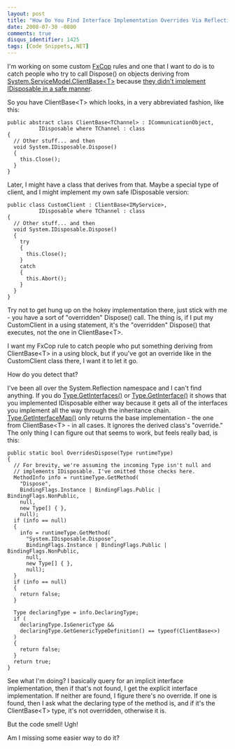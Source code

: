 ```yaml
---
layout: post
title: "How Do You Find Interface Implementation Overrides Via Reflection?"
date: 2008-07-30 -0800
comments: true
disqus_identifier: 1425
tags: [Code Snippets,.NET]
---
```

I'm working on some custom
[FxCop](http://msdn.microsoft.com/en-us/library/bb429476.aspx) rules and
one that I want to do is to catch people who try to call Dispose() on
objects deriving from
[System.ServiceModel.ClientBase\<T\>](http://msdn.microsoft.com/en-us/library/ms576141.aspx)
because [they didn't implement IDisposable in a safe
manner](http://geekswithblogs.net/DavidBarrett/archive/2007/11/22/117058.aspx).

So you have ClientBase\<T\> which looks, in a very abbreviated fashion,
like this:

    public abstract class ClientBase<TChannel> : ICommunicationObject,
              IDisposable where TChannel : class
    {
      // Other stuff... and then
      void System.IDisposable.Dispose()
      {
        this.Close();
      }
    }

Later, I might have a class that derives from that. Maybe a special type
of client, and I might implement my own safe IDisposable version:

    public class CustomClient : ClientBase<IMyService>,
              IDisposable where TChannel : class
    {
      // Other stuff... and then
      void System.IDisposable.Dispose()
      {
        try
        {
          this.Close();
        }
        catch
        {
          this.Abort();
        }
      }
    }

Try not to get hung up on the hokey implementation there, just stick
with me - you have a sort of "overridden" Dispose() call. The thing is,
if I put my CustomClient in a using statement, it's the "overridden"
Dispose() that executes, not the one in ClientBase\<T\>.

I want my FxCop rule to catch people who put something deriving from
ClientBase\<T\> in a using block, but if you've got an override like in
the CustomClient class there, I want it to let it go.

How do you detect that?

I've been all over the System.Reflection namespace and I can't find
anything. If you do
[Type.GetInterfaces()](http://msdn.microsoft.com/en-us/library/system.type.getinterfaces.aspx)
or
[Type.GetInterface()](http://msdn.microsoft.com/en-us/library/system.type.getinterface.aspx)
it shows that you implemented IDisposable either way because it gets all
of the interfaces you implement all the way through the inheritance
chain.
[Type.GetInterfaceMap()](http://msdn.microsoft.com/en-us/library/system.type.getinterfacemap.aspx)
only returns the base implementation - the one from ClientBase\<T\> - in
all cases. It ignores the derived class's "override." The only thing I
can figure out that seems to work, but feels really bad, is this:

    public static bool OverridesDispose(Type runtimeType)
    {
      // For brevity, we're assuming the incoming Type isn't null and
      // implements IDisposable. I've omitted those checks here.
      MethodInfo info = runtimeType.GetMethod(
        "Dispose",
        BindingFlags.Instance | BindingFlags.Public | BindingFlags.NonPublic,
        null,
        new Type[] { },
        null);
      if (info == null)
      {
        info = runtimeType.GetMethod(
          "System.IDisposable.Dispose",
          BindingFlags.Instance | BindingFlags.Public | BindingFlags.NonPublic,
          null,
          new Type[] { },
          null);
      }
      if (info == null)
      {
        return false;
      }

      Type declaringType = info.DeclaringType;
      if (
        declaringType.IsGenericType &&
        declaringType.GetGenericTypeDefinition() == typeof(ClientBase<>)
      )
      {
        return false;
      }
      return true;
    }

See what I'm doing? I basically query for an implicit interface
implementation, then if that's not found, I get the explicit interface
implementation. If neither are found, I figure there's no override. If
one is found, then I ask what the declaring type of the method is, and
if it's the ClientBase\<T\> type, it's not overridden, otherwise it is.

But the code smell! Ugh!

Am I missing some easier way to do it?

